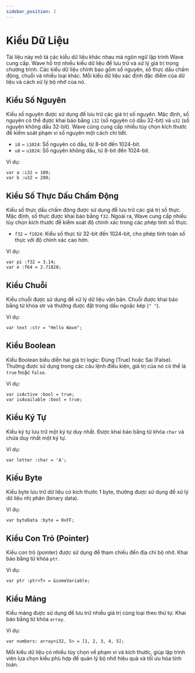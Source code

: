 ```yaml
---
sidebar_position: 2
---
```


# Kiểu Dữ Liệu

Tài liệu này mô tả các kiểu dữ liệu khác nhau mà ngôn ngữ lập trình Wave cung cấp.
Wave hỗ trợ nhiều kiểu dữ liệu để lưu trữ và xử lý giá trị trong chương trình.
Các kiểu dữ liệu chính bao gồm số nguyên, số thực dấu chấm động, chuỗi và nhiều loại khác.
Mỗi kiểu dữ liệu xác định đặc điểm của dữ liệu và cách xử lý bộ nhớ của nó.

## Kiểu Số Nguyên
Kiểu số nguyên được sử dụng để lưu trữ các giá trị số nguyên.
Mặc định, số nguyên có thể được khai báo bằng `i32` (số nguyên có dấu 32-bit) và `u32` (số nguyên không dấu 32-bit).
Wave cũng cung cấp nhiều tùy chọn kích thước để kiểm soát phạm vi số nguyên một cách chi tiết.

* `i8` ~ `i1024`: Số nguyên có dấu, từ 8-bit đến 1024-bit.
* `u8` ~ `u1024`: Số nguyên không dấu, từ 8-bit đến 1024-bit.

Ví dụ:
```wave
var a :i32 = 100;
var b :u32 = 200;
```

## Kiểu Số Thực Dấu Chấm Động
Kiểu số thực dấu chấm động được sử dụng để lưu trữ các giá trị số thực.
Mặc định, số thực được khai báo bằng `f32`.
Ngoài ra, Wave cung cấp nhiều tùy chọn kích thước để kiểm soát độ chính xác trong các phép tính số thực.

* `f32` ~ `f1024`: Kiểu số thực từ 32-bit đến 1024-bit, cho phép tính toán số thực với độ chính xác cao hơn.

Ví dụ:
```wave
var pi :f32 = 3.14;
var e :f64 = 2.71828;
```

## Kiểu Chuỗi
Kiểu chuỗi được sử dụng để xử lý dữ liệu văn bản.
Chuỗi được khai báo bằng từ khóa str và thường được đặt trong dấu ngoặc kép (`" "`).

Ví dụ:
```wave
var text :str = "Hello Wave";
```

## Kiểu Boolean
Kiểu Boolean biểu diễn hai giá trị logic: Đúng (True) hoặc Sai (False).
Thường được sử dụng trong các câu lệnh điều kiện, giá trị của nó có thể là `true` hoặc `false`.

Ví dụ:
```wave
var isActive :bool = true;
var isAvailable :bool = true;
```

## Kiểu Ký Tự
Kiểu ký tự lưu trữ một ký tự duy nhất.
Được khai báo bằng từ khóa `char` và chứa duy nhất một ký tự.

Ví dụ:
```wave
var letter :char = 'A';
```

## Kiểu Byte
Kiểu byte lưu trữ dữ liệu có kích thước 1 byte,
thường được sử dụng để xử lý dữ liệu nhị phân (binary data).

Ví dụ:
```wave
var byteData :byte = 0xFF;
```

## Kiểu Con Trỏ (Pointer)
Kiểu con trỏ (pointer) được sử dụng để tham chiếu đến địa chỉ bộ nhớ.
Khai báo bằng từ khóa `ptr`.

Ví dụ:
```wave
var ptr :ptr<T> = &someVariable;
```

## Kiểu Mảng
Kiểu mảng được sử dụng để lưu trữ nhiều giá trị cùng loại theo thứ tự.
Khai báo bằng từ khóa `array`.

Ví dụ:
```wave
var numbers: array<i32, 5> = [1, 2, 3, 4, 5];
```

Mỗi kiểu dữ liệu có nhiều tùy chọn về phạm vi và kích thước, giúp lập trình viên lựa chọn kiểu phù hợp
để quản lý bộ nhớ hiệu quả và tối ưu hóa tính toán.
